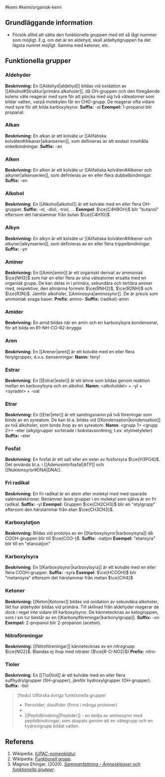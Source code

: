 #kemi #kemi/organisk-kemi

## Grundläggande information
- Försök alltid att sätta den funktionella gruppen med ett så lågt nummer som möjligt. E.g. om det är en aldehyd, skall aldehydgruppen ha det lägsta numret möjligt. Samma med ketoner, etc.
## Funktionella grupper
### Aldehyder
**Beskrivning:** En [[Aldehyd|aldehyd]] bildas vid oxidation av [[Alkohol#Struktur|primära alkoholer]], då OH-gruppen och den föregående kolens väte reagerar med syre för att plocka med sig två väteatomer som bildar vatten, varpå molekylen får en CHO-grupp. De reagerar ofta vidare med syre för att bilda karboxylsyror.
**Suffix:** -al
**Exempel:** 1-propanol blir propanal.
### Alkan
**Beskrivning:** En alkan är ett kolväte ur [[Alifatiska kolväten#Alkaner|alkanserien]], som definieras av att endast innehålla enkelbindningar.
**Suffix:** -an
### Alken
**Beskrivning:** En alken är ett kolväte ur [[Alifatiska kolväten#Alkener och alkyner|alkenserien]], som definieras av en eller flera dubbelbindningar.
**Suffix:** -en
### Alkohol
**Beskrivning**: En [[Alkohol|alkohol]] är ett kolväte med en eller flera OH-grupper.
**Suffix:** -ol, -diol, -triol, ...
**Exempel**: $\ce{C4H9OH}$ blir "butanol" eftersom det härstammar från butan $\ce{C4H10}$.
### Alkyn
**Beskrivning:** En alkyn är ett kolväte ur [[Alifatiska kolväten#Alkener och alkyner|alkynserien]], som definieras av en eller flera trippelbindningar.
**Suffix:** -yn
### Aminer
**Beskrivning:** En [[Amin|amin]] är ett organiskt derivat av ammoniak $\ce{NH3}$ som har en eller flera av sina väteatomer ersatta med en organisk grupp. De kan delas in i primära, sekundära och tertiära aminer med, respektive, den allmänna formeln $\ce{RNH2}$, $\ce{R2NH}$ och $\ce{R3N}$. Jämför alkoholer, [[Aminosyra|aminosyror]]. De är precis som ammoniak svaga baser.
**Prefix**: amino-
**Suffix:** (radikal)-amin
### Amider
**Beskrivning:** En amid bildas när en amin och en karboxylsyra kondenserar, för att bilda en R1-NH-CO-R2-brygga
### Aren
**Beskrivning**: En [[Arener|aren]] är ett kolväte med en eller flera fenylgrupper, d.v.s. bensenringar.
**Namn**: fenyl
### Estrar
**Beskrivning**: En [[Estrar|ester]] är ett ämne som bildas genom reaktion mellan en karboxylsyra och en alkohol.
**Namn:** \<alkoholdel\> + -yl + \<syradel\> + -oat
### Etrar
**Beskrivning:** En [[Eter|eter]] är ett samlingsnamn på två föreningar som binds av en syreatom. De kan bl.a. bildas vid [[Kondensation|kondensation]] av två alkoholer, som binds ihop av en syreatom.
**Namn**: \<grupp 1\> \<grupp 2\>+ -eter (alkylgrupper sorterade i bokstavsordning; t.ex. etylmetyleter)
**Suffix:** -eter
### Fosfat
**Beskrivning**: En fosfat är ett salt eller en ester av fosforsyra $\ce{H3PO4}$. Det används bl.a. i [[Adenosintrifosfat|ATP]] och [[Nukleinsyror#DNA|DNA]].
### Fri radikal
**Beskrivning**: En fri radikal är en atom eller molekyl med med oparade valenselektroner. Benämner även grupper i en molekyl som själva är en fri radikal.
**Suffix:** -yl
**Exempel:** Gruppen $\ce{CH2CH3}$ blir en "etylgrupp" eftersom den härstammar från etan $\ce{CH3CH3}$.
### Karboxylatjon
**Beskrivning:** Bildas vid protolys av en [[Karboxylsyror|karboxylsyra]] då COOH-gruppen blir till $\ce{COO-}$.
**Suffix:** -oatjon
**Exempel:** "etansyra" blir till en "etanoatjon"
### Karboxylsyra
**Beskrivning**: En [[Karboxylsyror|karboxylsyra]] är ett kolväte med en eller flera COOH-grupper.
**Suffix:** -syra
**Exempel**: $\ce{HCOOH}$ blir "metansyra" eftersom det härstammar från metan $\ce{CH4}$
### Ketoner
**Beskrivning:** [[Keton|Ketoner]] bildas vid oxidation av sekundära alkoholer, likt hur aldehyder bildas vid primära. Till skillnad från aldehyder reagerar de dock i regel inte vidare till karboxylsyror. De kännetecknas av ketogruppen, som i sin tur består av en [[Karbonylföreningar|karbonylgrupp]].
**Suffix:** -on
**Exempel:** 2-propanol blir 2-propanon (aceton).
### Nitroföreningar
**Beskrivning:** [[Nitroföreningar]] kännetecknas av en nitrogrupp $\ce{NO2}$. Blandas ej ihop med nitrater ($\ce{R-O-NO2}$)
**Prefix:** nitro-
### Tioler
**Beskrivning**: En [[Tiol|tiol]] är ett kolväte med en eller flera sulfhydrylgrupper (SH-grupper), jämför hydroxylgrupper (OH-grupper).
**Suffix**: -tiol

> [!todo] Utforska övriga funktionella grupper
> - Peroxider; disulfider (finns i många proteiner)
> - 
> - [[Peptidbindning|Peptider]] - en kedja av aminosyror med peptidbindningar, som skapats genom att en vätegrupp och en hydroxigrupp bildat vatten.
## Referens
1. Wikipedia. *[IUPAC-nomenklatur](https://sv.wikipedia.org/wiki/IUPAC-nomenklatur)*.
2. Wikipedia. *[Funktionell grupp](https://sv.wikipedia.org/wiki/Funktionell_grupp)*.
3. Magnus Ehinger. (2020). *[Sammanfattning - Ämnesklasser och funktionella grupper](https://youtu.be/BD1D89zmmmo)*.
